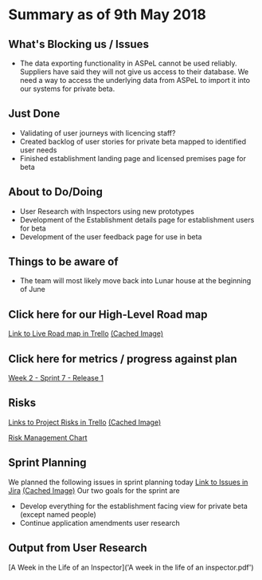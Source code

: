 # Summary as of 9th May 2018 
## What's Blocking us / Issues
* The data exporting functionality in ASPeL cannot be used reliably. Suppliers have said they will not give us access to their database. We need a way to access the underlying data from ASPeL to import it into our systems for private beta. 

## Just Done
* Validating of user journeys with licencing staff?
* Created backlog of user stories for private beta mapped to identified user needs
* Finished establishment landing page and licensed premises page for beta


## About to Do/Doing
* User Research with Inspectors using new prototypes
* Development of the Establishment details page for establishment users for beta
* Development of the user feedback page for use in beta

## Things to be aware of
* The team will most likely move back into Lunar house at the beginning of June

## Click here for our High-Level Road map
[Link to Live Road map in Trello](https://trello.com/b/gDQdE01u/asl-roadmap)    [\(Cached Image\)](graphs/ASLRoadMap09052018.jpg)

## Click here for metrics / progress against plan
[Week 2 - Sprint 7 - Release 1](graphs/progress09052018.png)

## Risks
[Links to Project Risks in Trello](https://trello.com/b/VuFuCL7t/risk-register-and-kpis-asl-delivery)    [\(Cached Image\)](graphs/ASLRiskRegister09052018.jpg)

[Risk Management Chart](graphs/risk09052018.png)

## Sprint Planning
We planned the following issues in sprint planning today [Link to Issues in Jira](https://jira.digital.homeoffice.gov.uk/secure/RapidBoard.jspa?rapidView=261)    [\(Cached Image\)](graphs/sprint02052018.png)
Our two goals for the sprint are
* Develop everything for the establishment facing view for private beta (except named people)
* Continue application amendments user research

## Output from User Research
[A Week in the Life of an Inspector]('A week in the life of an inspector.pdf')







